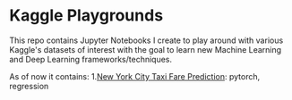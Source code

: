 # Kaggle Playgrounds
This repo contains Jupyter Notebooks I create to play around with various Kaggle's datasets of interest with the goal to learn new Machine Learning and Deep Learning frameworks/techniques.

As of now it contains:
1.[New York City Taxi Fare Prediction](https://www.kaggle.com/c/new-york-city-taxi-fare-prediction): pytorch, regression
